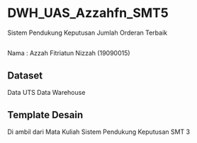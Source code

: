 # DWH_UAS_Azzahfn_SMT5
 Sistem Pendukung Keputusan Jumlah Orderan Terbaik 
##
Nama : Azzah Fitriatun Nizzah (19090015)
## Dataset
 Data UTS Data Warehouse
## Template Desain
Di ambil dari Mata Kuliah Sistem Pendukung Keputusan SMT 3
